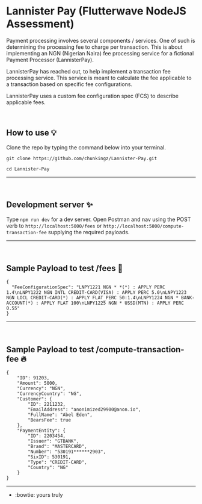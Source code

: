 # Lannister Pay (Flutterwave NodeJS Assessment)

Payment processing involves several components / services. One of such is determining the processing fee to charge per transaction. This is about implementing an NGN (Nigerian Naira) fee processing service for a fictional Payment Processor (LannisterPay).

LannisterPay has reached out, to help implement a transaction fee processing service. This service is meant to calculate the fee applicable to a transaction based on specific fee configurations.

LannisterPay uses a custom fee configuration spec (FCS) to describe applicable fees.

<br>

## How to use :bulb:

Clone the repo by typing the command below into your terminal.

```
git clone https://github.com/chunkingz/Lannister-Pay.git
```

```
cd Lannister-Pay
``` 


---
<br>

## Development server :sparkles:

Type `npm run dev` for a dev server. Open Postman and nav using the POST verb to `http://localhost:5000/fees` or `http://localhost:5000/compute-transaction-fee` supplying the required payloads.

---
<br>

## Sample Payload to test /fees :rocket:

```
{
  "FeeConfigurationSpec": "LNPY1221 NGN * *(*) : APPLY PERC 1.4\nLNPY1222 NGN INTL CREDIT-CARD(VISA) : APPLY PERC 5.0\nLNPY1223 NGN LOCL CREDIT-CARD(*) : APPLY FLAT_PERC 50:1.4\nLNPY1224 NGN * BANK-ACCOUNT(*) : APPLY FLAT 100\nLNPY1225 NGN * USSD(MTN) : APPLY PERC 0.55"
}
```

---
<br>

## Sample Payload to test /compute-transaction-fee :fire:

```
{
    "ID": 91203,
    "Amount": 5000,
    "Currency": "NGN",
    "CurrencyCountry": "NG",
    "Customer": {
        "ID": 2211232,
        "EmailAddress": "anonimized29900@anon.io",
        "FullName": "Abel Eden",
        "BearsFee": true
    },
    "PaymentEntity": {
        "ID": 2203454,
        "Issuer": "GTBANK",
        "Brand": "MASTERCARD",
        "Number": "530191******2903",
        "SixID": 530191,
        "Type": "CREDIT-CARD",
        "Country": "NG"
    }
}
```

---

- :bowtie: yours truly

